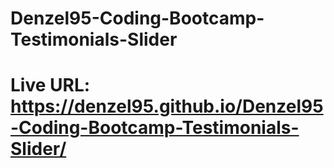 # Denzel95-Coding-Bootcamp-Testimonials-Slider
# Live URL: https://denzel95.github.io/Denzel95-Coding-Bootcamp-Testimonials-Slider/
